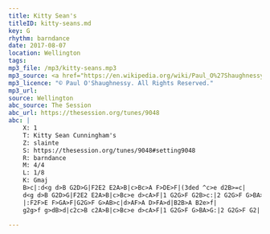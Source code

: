 ```yaml
---
title: Kitty Sean's
titleID: kitty-seans.md
key: G
rhythm: barndance
date: 2017-08-07
location: Wellington 
tags: 
mp3_file: /mp3/kitty-seans.mp3
mp3_source: <a href="https://en.wikipedia.org/wiki/Paul_O%27Shaughnessy_(musician)">Paul O'Shaughnessy @ Ceol na Coille 2017</a>
mp3_licence: "© Paul O'Shaughnessy. All Rights Reserved."
mp3_url: 
source: Wellington
abc_source: The Session
abc_url: https://thesession.org/tunes/9048
abc: |
    X: 1
    T: Kitty Sean Cunningham's
    Z: slainte
    S: https://thesession.org/tunes/9048#setting9048
    R: barndance
    M: 4/4
    L: 1/8
    K: Gmaj
    B>c|:d<g d>B G2D>G|F2E2 E2A>B|c>Bc>A F>DE>F|(3ded ^c>e d2B>=c|
    d<g d>B G2D>G|F2E2 E2A>B|c>Bc>e d>cA>F|1 G2G>F G2B>c:|2 G2G>F G>BA>G||
    |:F2F>E F>GA>F|G2G>F G>AB>c|d>AF>A D>FA>d|B2B>A B2e>f|
    g2g>f g>dB>d|c2c>B c2A>B|c>Bc>e d>cA>F|1 G2G>F G>BA>G:|2 G2G>F G2||

---
```

